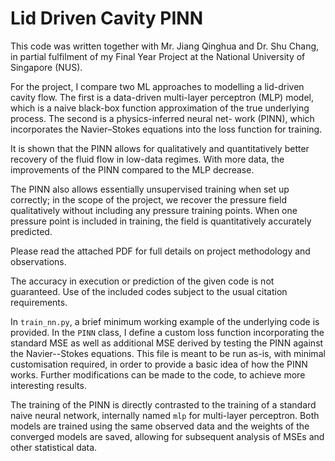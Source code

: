 # Lid Driven Cavity PINN

This code was written together with Mr. Jiang Qinghua and Dr. Shu Chang, in partial fulfilment of my Final Year Project at the National University of Singapore (NUS).

For the project, I compare two ML approaches to modelling a lid-driven cavity flow. The first is a data-driven multi-layer perceptron (MLP) model, which is a naive black-box function approximation of the true underlying process. The second is a physics-inferred neural net- work (PINN), which incorporates the Navier–Stokes equations into the loss function for training.

It is shown that the PINN allows for qualitatively and quantitatively better recovery of the fluid flow in low-data regimes. With more data, the improvements of the PINN compared to the MLP decrease.

The PINN also allows essentially unsupervised training when set up correctly; in the scope of the project, we recover the pressure field qualitatively without including any pressure training points. When one pressure point is included in training, the field is quantitatively accurately predicted.

Please read the attached PDF for full details on project methodology and observations.

The accuracy in execution or prediction of the given code is not guaranteed. Use of the included codes subject to the usual citation requirements.

In `train_nn.py`, a brief minimum working example of the underlying code is provided. In the `PINN` class, I define a custom loss function incorporating the standard MSE as well as additional MSE derived by testing the PINN against the Navier--Stokes equations. This file is meant to be run as-is, with minimal customisation required, in order to provide a basic idea of how the PINN works. Further modifications can be made to the code, to achieve more interesting results.

The training of the PINN is directly contrasted to the training of a standard naive neural network, internally named `mlp` for multi-layer perceptron. Both models are trained using the same observed data and the weights of the converged models are saved, allowing for subsequent analysis of MSEs and other statistical data.

